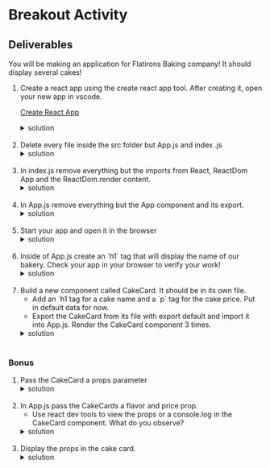 # Breakout Activity

## Deliverables
You will be making an application for Flatirons Baking company! It should display several cakes!   

<ol>
  <li>Create a react app using the create react app tool. After creating it, open your new app in vscode.

  [Create React App](https://reactjs.org/docs/create-a-new-react-app.html)
  </li>
  <details>
   <summary>
    solution 
   </summary>
   <hr/>
   Enter the following in your terminal

   ```
   npx create-react-app flatiron-bakes

   cd flatiron-bakes 

   code .
   ```
   > note: If Vscode doesn't open with `code .`, open it manually through finder and set up your shell command after lecture [Vscode Launching from command line](https://code.visualstudio.com/docs/setup/mac)
   <hr/>
  </details>
<br/>
  <li>
  Delete every file inside the src folder but App.js and index
.js 

  </li>
  <details>
   <summary>
    solution 
   </summary>
   <hr/>
   <img src="assets/image_1.png"
     alt="file structure image"
     style="margin-right: 10px;" />
   <hr/>
  </details>
<br/>
  <li>
  In index.js remove everything but the imports from React, ReactDom App and the ReactDom.render content.
  </li>
  <details>
   <summary>
    solution 
   </summary>
   <hr/>
   <img src="assets/image_2.png"
     alt="index.js image"
     style="margin-right: 10px;" />
   <hr/>
  </details>
<br/>

  <li>
  In App.js remove everything but the App component and its export.
  </li>
  <details>
   <summary>
    solution 
   </summary>
   <hr/>
    <img src="assets/image_3.png"
     alt="App.js clear image"
     style="margin-right: 10px;" />
   <hr/>
  </details>
<br/>

  <li>
  Start your app and open it in the browser 
  </li>
  <details>
   <summary>
    solution 
   </summary>
   <hr/>
   Enter the following in your terminal.

   `npm start`
   <hr/>
  </details>
<br/>

  <li>
  Inside of App.js create an `h1` tag that will display the name of our bakery. Check your app in your browser to verify your work!
  </li>
  <details>
   <summary>
    solution 
   </summary>
   <hr/>
    <img src="assets/image_4.png"
     alt="h1 test image"
     style="margin-right: 10px;" />
   <hr/>
  </details>
<br/>


  <li>
  Build a new component called CakeCard. It should be in its own file.
  <ul>
    <li>
    Add an `h1`tag for a cake name and a `p` tag for the cake price. Put in default data for now.
    </li>
    <li>
    Export the CakeCard from its file with export default and import it into App.js. Render the CakeCard component 3 times. 
    </li>
  </ul>
  </li>
  <details>
   <summary>
    solution 
   </summary>
   <hr/>
    <img src="assets/image_5.png"
     alt="import cake image"
     style="margin-right: 10px;" />
    <img src="assets/image_6.png"
     alt="import cake image"
     style="margin-right: 10px;" />
   <hr/>
  </details>
<br/>
</ol>

### Bonus
<ol>
  <li>
  Pass the CakeCard a props parameter
  </li>
  <details>
   <summary>
    solution 
   </summary>
   <hr/>
    <img src="assets/b_image_1.png"
     alt="cake props image"
     style=" margin-right: 10px;" />
   <hr/>
  </details>
<br/>
  <li>
  In App.js pass the CakeCards a flavor and price prop. 
    <ul>
        <li>
        Use react dev tools to view the props or a console.log in the CakeCard component. What do you observe?
        </li>
    </ul>
  </li>
  <details>
   <summary>
    solution 
   </summary>
   <hr/>
   <img src="assets/b_image_2.png"
     alt="passing cake props image"
     style="margin-right: 10px;" />
   <hr/>
  </details>
<br/>
  <li>
  Display the props in the cake card.
  </li>
  <details>
   <summary>
    solution 
   </summary>
   <hr/>
    <img src="assets/b_image_3.png"
     alt="displaying cake props image"
     style="margin-right: 10px;" />
   <hr/>
  </details>
<br/>
</ol>



